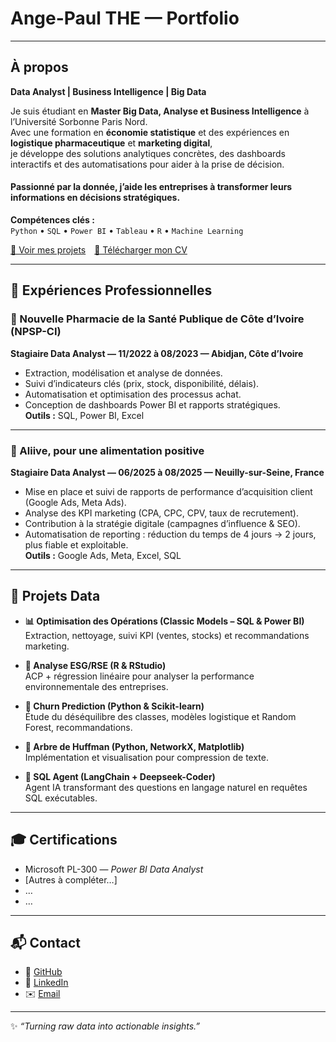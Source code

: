 # Ange-Paul THE — Portfolio

---

## À propos
**Data Analyst | Business Intelligence | Big Data**  
 
Je suis étudiant en **Master Big Data, Analyse et Business Intelligence** à l’Université Sorbonne Paris Nord.  
Avec une formation en **économie statistique** et des expériences en **logistique pharmaceutique** et **marketing digital**,  
je développe des solutions analytiques concrètes, des dashboards interactifs et des automatisations pour aider à la prise de décision.  

#### Passionné par la donnée, j’aide les entreprises à transformer leurs informations en décisions stratégiques. 

**Compétences clés :**  
`Python` • `SQL` • `Power BI` • `Tableau` • `R` • `Machine Learning`

[📂 Voir mes projets](#-projets-data) [📄 Télécharger mon CV](./CV_AngePaulTHE.pdf)

---

## 💼 Expériences Professionnelles

### 🏥 Nouvelle Pharmacie de la Santé Publique de Côte d’Ivoire (NPSP-CI)  
**Stagiaire Data Analyst — 11/2022 à 08/2023 — Abidjan, Côte d’Ivoire**  
- Extraction, modélisation et analyse de données.  
- Suivi d’indicateurs clés (prix, stock, disponibilité, délais).  
- Automatisation et optimisation des processus achat.  
- Conception de dashboards Power BI et rapports stratégiques.  
**Outils :** SQL, Power BI, Excel  

---

### 🍏 Aliive, pour une alimentation positive  
**Stagiaire Data Analyst — 06/2025 à 08/2025 — Neuilly-sur-Seine, France**  
- Mise en place et suivi de rapports de performance d’acquisition client (Google Ads, Meta Ads).  
- Analyse des KPI marketing (CPA, CPC, CPV, taux de recrutement).  
- Contribution à la stratégie digitale (campagnes d’influence & SEO).  
- Automatisation de reporting : réduction du temps de 4 jours → 2 jours, plus fiable et exploitable.  
**Outils :** Google Ads, Meta, Excel, SQL  

---

## 🚀 Projets Data

- **📊 Optimisation des Opérations (Classic Models – SQL & Power BI)**  
  Extraction, nettoyage, suivi KPI (ventes, stocks) et recommandations marketing.  

- **🌱 Analyse ESG/RSE (R & RStudio)**  
  ACP + régression linéaire pour analyser la performance environnementale des entreprises.  

- **👥 Churn Prediction (Python & Scikit-learn)**  
  Étude du déséquilibre des classes, modèles logistique et Random Forest, recommandations.  

- **🧩 Arbre de Huffman (Python, NetworkX, Matplotlib)**  
  Implémentation et visualisation pour compression de texte.  

- **🤖 SQL Agent (LangChain + Deepseek-Coder)**  
  Agent IA transformant des questions en langage naturel en requêtes SQL exécutables.  

---

## 🎓 Certifications
- Microsoft PL-300 — *Power BI Data Analyst*  
- [Autres à compléter…]  
- …  
- …  

---

## 📬 Contact
- 📂 [GitHub](https://github.com/ryusaki13)  
- 💼 [LinkedIn](https://linkedin.com/in/ange-paul-emmanuel-the-03a7431b4)  
- ✉️ [Email](mailto:theange357@gmail.com)  

---

✨ *“Turning raw data into actionable insights.”*  
